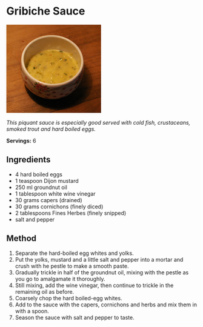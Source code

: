 # Gribiche Sauce

![Gribiche Sauce](resources/gribiche-sauce.png)

*This piquant sauce is especially good served with cold fish, crustaceans, smoked trout and hard boiled eggs.*

**Servings:** 6

## Ingredients
- 4 hard boiled eggs
- 1 teaspoon Dijon mustard
- 250 ml groundnut oil
- 1 tablespoon white wine vinegar
- 30 grams capers (drained)
- 30 grams cornichons (finely diced)
- 2 tablespoons Fines Herbes (finely snipped)
- salt and pepper

## Method
1. Separate the hard-boiled egg whites and yolks. 
1. Put the yolks, mustard and a little salt and pepper into a mortar and crush with he pestle to make a smooth paste.
1. Gradually trickle in half of the groundnut oil, mixing with the pestle as you go to amalgamate it thoroughly. 
1. Still mixing, add the wine vinegar, then continue to trickle in the remaining oil as before.
1. Coarsely chop the hard boiled-egg whites. 
1. Add to the sauce with the capers, cornichons and herbs and mix them in with a spoon. 
1. Season the sauce with salt and pepper to taste.